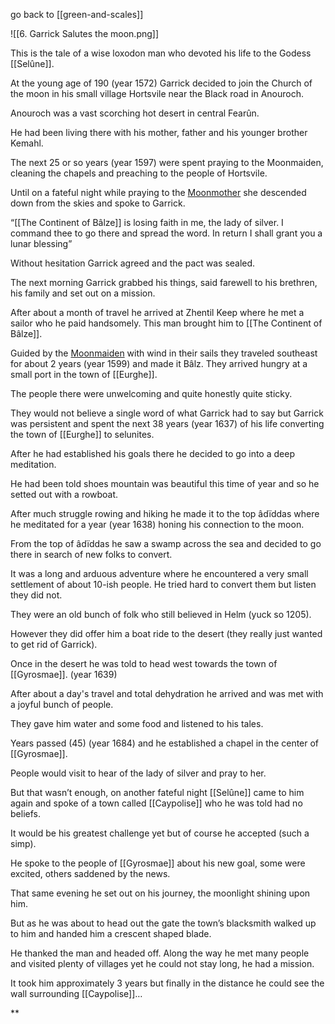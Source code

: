 go back to [[green-and-scales]]

![[6. Garrick Salutes the moon.png]]


This is the tale of a wise loxodon man who devoted his life to the Godess [[Selûne]].

  

At the young age of 190 (year 1572) Garrick decided to join the Church of the moon in his small village Hortsvile near the Black road in Anouroch.

Anouroch was a vast scorching hot desert in central Fearûn.

He had been living there with his mother, father and his younger brother Kemahl.

The next 25 or so years (year 1597) were spent praying to the Moonmaiden, cleaning the chapels and preaching to the people of Hortsvile.

Until on a fateful night while praying to the [Moonmother](Selûne.md) she descended down from the skies and spoke to Garrick.

“[[The Continent of Bâlze]] is losing faith in me, the lady of silver. I command thee to go there and spread the word. In return I shall grant you a lunar blessing”

Without hesitation Garrick agreed and the pact was sealed.

The next morning Garrick grabbed his things, said farewell to his brethren, his family and set out on a mission.

After about a month of travel he arrived at Zhentil Keep where he met a sailor who he paid handsomely. This man brought him to [[The Continent of Bâlze]].

Guided by the [Moonmaiden](Selûne.md) with wind in their sails they traveled southeast for about 2 years (year 1599) and made it Bâlz. They arrived hungry at a small port in the town of [[Eurghe]].

The people there were unwelcoming and quite honestly quite sticky.

They would not believe a single word of what Garrick had to say but Garrick was persistent and spent the next 38 years (year 1637) of his life converting the town of [[Eurghe]] to selunites.

After he had established his goals there he decided to go into a deep meditation.

He had been told shoes mountain was beautiful this time of year and so he setted out with a rowboat.

After much struggle rowing and hiking he made it to the top âdïddas where he meditated for a year (year 1638) honing his connection to the moon.

From the top of âdïddas he saw a swamp across the sea and decided to go there in search of new folks to convert.

It was a long and arduous adventure where he encountered a very small settlement of about 10-ish people. He tried hard to convert them but listen they did not.

They were an old bunch of folk who still believed in Helm (yuck so 1205).

However they did offer him a boat ride to the desert (they really just wanted to get rid of Garrick).

Once in the desert he was told to head west towards the town of [[Gyrosmae]]. (year 1639)

After about a day's travel and total dehydration he arrived and was met with a joyful bunch of people.

They gave him water and some food and listened to his tales.

Years passed (45) (year 1684) and he established a chapel in the center of [[Gyrosmae]].

People would visit to hear of the lady of silver and pray to her.

But that wasn’t enough, on another fateful night [[Selûne]] came to him again and spoke of a town called [[Caypolise]] who he was told had no beliefs.

It would be his greatest challenge yet but of course he accepted (such a simp).

He spoke to the people of [[Gyrosmae]] about his new goal, some were excited, others saddened by the news.

That same evening he set out on his journey, the moonlight shining upon him.

But as he was about to head out the gate the town’s blacksmith walked up to him and handed him a crescent shaped blade.

He thanked the man and headed off. Along the way he met many people and visited plenty of villages yet he could not stay long, he had a mission.

It took him approximately 3 years but finally in the distance he could see the wall surrounding [[Caypolise]]…

**